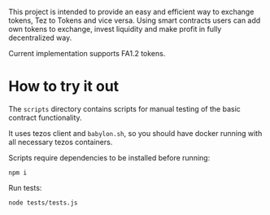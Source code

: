 This project is intended to provide an easy and efficient way to exchange tokens,
Tez to Tokens and vice versa. Using smart contracts users can add own tokens
to exchange, invest liquidity and make profit in fully decentralized way.

Current implementation supports FA1.2 tokens.

# How to try it out

The `scripts` directory contains scripts for manual testing of the basic contract functionality.

It uses tezos client and `babylon.sh`, so you should have docker running with all necessary tezos containers.

Scripts require dependencies to be installed before running:

```
npm i
```

Run tests:

```
node tests/tests.js
```
